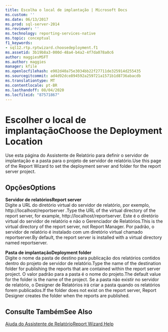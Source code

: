 ```yaml
---
title: Escolha o local de implantação | Microsoft Docs
ms.custom: ''
ms.date: 06/13/2017
ms.prod: sql-server-2014
ms.reviewer: ''
ms.technology: reporting-services-native
ms.topic: conceptual
f1_keywords:
- sql12.rtp.rptwizard.choosedeployment.f1
ms.assetid: 3b19b8a3-000d-48a4-b4a2-4f7da078a0c6
author: maggiesMSFT
ms.author: maggies
manager: kfile
ms.openlocfilehash: e902d40a75e3034bb22f27711de325914d255435
ms.sourcegitcommit: ad4d92dce894592a259721a1571b1d8736abacdb
ms.translationtype: MT
ms.contentlocale: pt-BR
ms.lasthandoff: 08/04/2020
ms.locfileid: "87571867"
---
```

# <a name="choose-the-deployment-location"></a><span data-ttu-id="ba9c6-102">Escolher o local de implantação</span><span class="sxs-lookup"><span data-stu-id="ba9c6-102">Choose the Deployment Location</span></span>
  <span data-ttu-id="ba9c6-103">Use esta página do Assistente de Relatório para definir o servidor de implantação e a pasta para o projeto de servidor de relatório.</span><span class="sxs-lookup"><span data-stu-id="ba9c6-103">Use this page of the Report Wizard to set the deployment server and folder for the report server project.</span></span>  
  
## <a name="options"></a><span data-ttu-id="ba9c6-104">Opções</span><span class="sxs-lookup"><span data-stu-id="ba9c6-104">Options</span></span>  
 <span data-ttu-id="ba9c6-105">**Servidor de relatórios**</span><span class="sxs-lookup"><span data-stu-id="ba9c6-105">**Report server**</span></span>  
 <span data-ttu-id="ba9c6-106">Digite a URL do diretório virtual do servidor de relatório, por exemplo, http://localhost/reportserver .</span><span class="sxs-lookup"><span data-stu-id="ba9c6-106">Type the URL of the virtual directory of the report server, for example, http://localhost/reportserver.</span></span> <span data-ttu-id="ba9c6-107">Este é o diretório virtual do servidor de relatório e não o Gerenciador de Relatórios.</span><span class="sxs-lookup"><span data-stu-id="ba9c6-107">This is the virtual directory of the report server, not Report Manager.</span></span> <span data-ttu-id="ba9c6-108">Por padrão, o servidor de relatório é instalado com um diretório virtual chamado reportserver.</span><span class="sxs-lookup"><span data-stu-id="ba9c6-108">By default, the report server is installed with a virtual directory named reportserver.</span></span>  
  
 <span data-ttu-id="ba9c6-109">**Pasta de implantação**</span><span class="sxs-lookup"><span data-stu-id="ba9c6-109">**Deployment folder**</span></span>  
 <span data-ttu-id="ba9c6-110">Digite o nome da pasta de destino para publicação dos relatórios contidos dentro do projeto de servidor de relatório.</span><span class="sxs-lookup"><span data-stu-id="ba9c6-110">Type the name of the destination folder for publishing the reports that are contained within the report server project.</span></span> <span data-ttu-id="ba9c6-111">O valor padrão para a pasta é o nome do projeto.</span><span class="sxs-lookup"><span data-stu-id="ba9c6-111">The default value for the folder is the name of the project.</span></span> <span data-ttu-id="ba9c6-112">Se a pasta não existir no servidor de relatório, o Designer de Relatórios irá criar a pasta quando os relatórios forem publicados.</span><span class="sxs-lookup"><span data-stu-id="ba9c6-112">If the folder does not exist on the report server, Report Designer creates the folder when the reports are published.</span></span>  
  
## <a name="see-also"></a><span data-ttu-id="ba9c6-113">Consulte Também</span><span class="sxs-lookup"><span data-stu-id="ba9c6-113">See Also</span></span>  
 [<span data-ttu-id="ba9c6-114">Ajuda do Assistente de Relatório</span><span class="sxs-lookup"><span data-stu-id="ba9c6-114">Report Wizard Help</span></span>](../../2014/reporting-services/report-wizard-help.md)  
  
  
